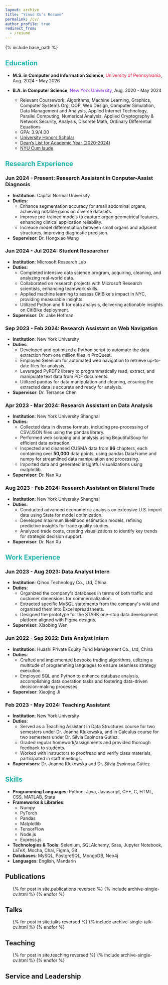 ```yaml
---
layout: archive
title: "Yinuo Xu's Resume"
permalink: /cv/
author_profile: true
redirect_from:
  - /resume
---
```


{% include base_path %}

## <span style="color:lightseagreen;">  Education </span>
* **M.S. in Computer and Information Science**, <span style="color:crimson;">University of Pennsylvania</span>, Aug. 2024 - May 2026

* **B.A. in Computer Science**, <span style="color:blueviolet;">New York University</span>, Aug. 2020 - May 2024
  * Relevant Coursework: Algorithms, Machine Learning, Graphics, Computer Systems Org, OOP, Web Design, Computer Simulation, Data Management and Analysis, Applied Internet Technology, Parallel Computing, Numerical Analysis, Applied Cryptography & Network Security, Analysis, Discrete Math, Ordinary Differential Equations
  * GPA: 3.9/4.00
  * [University Honors Scholar](https://www.nyu.edu/students/student-information-and-resources/registration-records-and-graduation/graduation-and-diplomas/graduation-honors.html#university_honors)
  * [Dean’s List for Academic Year (2020-2024)](https://steinhardt.nyu.edu/current-students/student-funding-awards-and-honors/undergraduate-honors-and-awards/deans-lists)
  * [NYU Cum laude](https://www.nyu.edu/students/student-information-and-resources/registration-records-and-graduation/graduation-and-diplomas/graduation-honors.html)


## <span style="color:lightseagreen;">Research Experience</span>

### Jun 2024 - Present: Research Assistant in Conputer-Assist Diagnosis
* **Institution**: Capital Normal University
* **Duties**:
  * Enhance segmentation accuracy for small abdominal organs, achieving notable gains on diverse datasets.
  * Improve pre-trained models to capture organ geometrical features, enhancing clinical application reliability.
  * Increase model differentiation between small organs and adjacent structures, improving diagnostic precision.
* **Supervisor**: Dr. Hongxiao Wang

### Jun 2024 - Jul 2024: Student Researcher
* **Institution**: Microsoft Research Lab
* **Duties**:
  * Completed intensive data science program, acquiring, cleaning, and analyzing real-world data.
  * Collaborated on research projects with Microsoft Research scientists, enhancing teamwork skills.
  * Applied machine learning to assess CitiBike's impact in NYC, providing measurable insights.
  * Utilized Python and R for data analysis, delivering actionable insights on CitiBike deployment.
* **Supervisor**: Dr. Jake Hofman

### Sep 2023 - Feb 2024: Research Assistant on Web Navigation
* **Institution**: New York University
* **Duties**:
  * Developed and optimized a Python script to automate the data extraction from one million files in ProQuest.
  * Employed Selenium for automated web navigation to retrieve up-to-date files for analysis.
  * Leveraged PyPDF2 library to programmatically read, extract, and manipulate text data from PDF documents.
  * Utilized pandas for data manipulation and cleaning, ensuring the extracted data is accurate and ready for analysis.
* **Supervisor**: Dr. Terrance Chen

### Apr 2023 - Mar 2024: Research Assistant on Data Analysis
* **Institution**: New York University Shanghai
* **Duties**:
  * Collected data in diverse formats, including pre-processing of CSV/JSON files using the pandas library.
  * Performed web scraping and analysis using BeautifulSoup for efficient data extraction.
  * Inspected and cleansed CUSMA data from **96** chapters, each containing over **50,000** data points, using pandas DataFrame and numpy for streamlined data manipulation and processing.
  * Imported data and generated insightful visualizations using matplotlib.
* **Supervisor**: Dr. Nan Xu

### Aug 2023 - Feb  2024: Research Assistant on Bilateral Trade
* **Institution**: New York University Shanghai
* **Duties**:
  * Conducted advanced econometric analysis on extensive U.S. import data using Stata for model optimization.
  * Developed maximum likelihood estimation models, refining predictive insights for trade quality studies.
  * Analyzed trade costs, creating visualizations to identify key trends for strategic decision support.
* **Supervisor**: Dr. Nan Xu

## <span style="color:lightseagreen;">Work Experience</span>

### Jun 2023 - Aug 2023: Data Analyst Intern
* **Institution**: Qihoo Technology Co., Ltd, China
* **Duties**:
  * Organized the company's databases in terms of both traffic and customer dimensions for commercialization.
  * Extracted specific MySQL statements from the company's wiki and organized them into Excel spreadsheets.
  * Designed the prototype for the STARK one-stop data development platform aligned with Figma designs.
* **Supervisor**: Xiaobing Wen

### Jun 2022 - Sep 2022: Data Analyst Intern
* **Institution**: Huashi Private Equity Fund Management Co., Ltd, China
* **Duties**:
  * Crafted and implemented bespoke trading algorithms, utilizing a multitude of programming languages to ensure seamless strategy execution.
  * Employed SQL and Python to enhance database analysis, accomplishing data operation tasks and fostering data-driven decision-making processes.
* **Supervisor**: Xiaojing Ji

### Feb 2023 - May 2024: Teaching Assistant
* **Institution**: New York University
* **Duties**:
  * Served as a Teaching Assistant in Data Structures course for two semesters under Dr. Joanna Klukowska, and in Calculus course for two semesters under Dr. Silvia Espinosa Gútiez.
  * Graded regular homework/assignments and provided thorough feedback to students.
  * Worked with instructors to proofread and verify class materials, participated in staff meetings.
* **Supervisors**: Dr. Joanna Klukowska and Dr. Silvia Espinosa Gútiez

## <span style="color:lightseagreen;">Skills</span>
* **Programming Languages**: Python, Java, Javascript, C++, C, HTML, CSS, MATLAB, Stata
* **Frameworks & Libraries**:
  * Numpy
  * PyTorch
  * Pandas
  * Matplotlib
  * TensorFlow
  * Node.js
  * Express.js
* **Technologies & Tools**: Selenium, SQLAlchemy, Sass, Jupyter Notebook, LaTeX, Mocha, Chai, Figma, Git
* **Databases**: MySQL, PostgreSQL, MongoDB, Neo4j
* **Languages**: English, Mandarin

## Publications
<ul>
  {% for post in site.publications reversed %}
    {% include archive-single-cv.html %}
  {% endfor %}
</ul>

## Talks
<ul>
  {% for post in site.talks reversed %}
    {% include archive-single-talk-cv.html %}
  {% endfor %}
</ul>

## Teaching
<ul>
  {% for post in site.teaching reversed %}
    {% include archive-single-cv.html %}
  {% endfor %}
</ul>

## Service and Leadership
